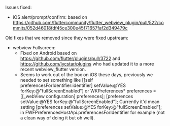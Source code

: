Issues fixed:    
- iOS alert/prompt/confirm: based on https://github.com/fluttercommunity/flutter_webview_plugin/pull/522/commits/052d46018fdf45ce300e45f71657faf2d349479c


Old fixes that we removed since they were fixed upstream:
- webview Fullscreen:
  - Fixed on Android based on https://github.com/flutter/plugins/pull/3722 and https://github.com/lycstar/plugins who had updated it to a more recent webview_flutter version.
  - Seems to work out of the box on iOS these days, previously we needed to set something like [[self preferencesForIdentifier:identifier] setValue:@YES forKey:@"fullScreenEnabled"] or WKPreferences* preferences = [[_webView configuration] preferences]; [preferences setValue:@YES forKey:@"fullScreenEnabled"];
  Currently it'd mean setting [preferences setValue:@YES forKey:@"fullScreenEnabled"]; in FWFPreferencesHostApi.preferencesForIdentifier for example (not a clean way of doing it but oh well).
